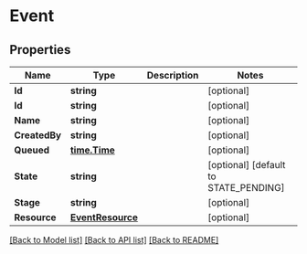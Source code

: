 # Event

## Properties

Name | Type | Description | Notes
------------ | ------------- | ------------- | -------------
**Id** | **string** |  | [optional] 
**Id** | **string** |  | [optional] 
**Name** | **string** |  | [optional] 
**CreatedBy** | **string** |  | [optional] 
**Queued** | [**time.Time**](time.Time.md) |  | [optional] 
**State** | **string** |  | [optional] [default to STATE_PENDING]
**Stage** | **string** |  | [optional] 
**Resource** | [**EventResource**](event_resource.md) |  | [optional] 

[[Back to Model list]](../README.md#documentation-for-models) [[Back to API list]](../README.md#documentation-for-api-endpoints) [[Back to README]](../README.md)


